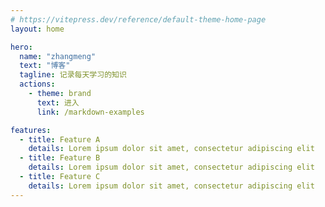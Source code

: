 ```yaml
---
# https://vitepress.dev/reference/default-theme-home-page
layout: home

hero:
  name: "zhangmeng"
  text: "博客"
  tagline: 记录每天学习的知识
  actions:
    - theme: brand
      text: 进入
      link: /markdown-examples

features:
  - title: Feature A
    details: Lorem ipsum dolor sit amet, consectetur adipiscing elit
  - title: Feature B
    details: Lorem ipsum dolor sit amet, consectetur adipiscing elit
  - title: Feature C
    details: Lorem ipsum dolor sit amet, consectetur adipiscing elit
---
```


